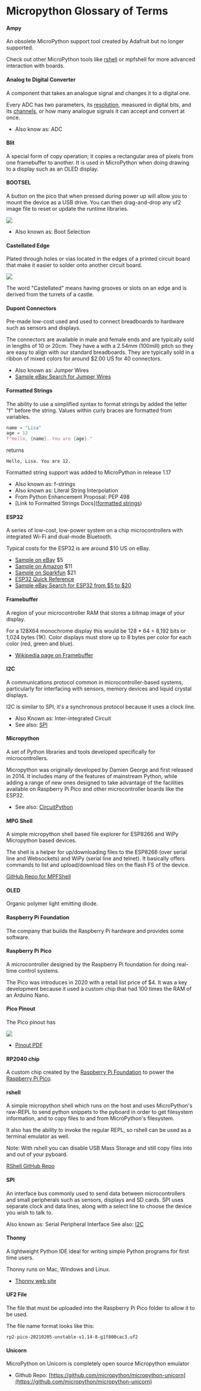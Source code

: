# Micropython Glossary of Terms
<!-- Link to this by using [TERM](glossary#term-id 
The format is used to generate a concept graph for this course
-->

#### Ampy
An obsolete MicroPython support tool created by Adafruit but no longer supported.

Check out other MicroPython tools like [rshell](#rshell) or mpfshell for more advanced interaction with boards.

#### Analog to Digital Converter
A component that takes an analogue signal and changes it to a digital one.

Every ADC has two parameters, its [resolution](#resolution), measured in digital bits, and its [channels](#channels), or how many analogue signals it can accept and convert at once.

* Also know as: ADC

#### Blit
A special form of copy operation; it copies a rectangular area of pixels from one framebuffer to another.  It is used in MicroPython when doing drawing to a display such as an OLED display.

#### BOOTSEL
A button on the pico that when pressed during power up will allow you to mount the device as a USB drive.  You can then drag-and-drop any uf2 image file to reset or update the runtime libraries.

![](../img/boot-selection.png)

* Also known as: Boot Selection

#### Castellated Edge
Plated through holes or vias located in the edges of a printed circuit board that make it easier to solder onto another circuit board.

![](../img/castellated-edge.png)

The word "Castellated" means having grooves or slots on an edge and is derived from the turrets of a castle.

#### Dupont Connectors

Pre-made low-cost used and used to connect breadboards to hardware such as sensors and displays.

The connectors are available in male and female ends and are typically sold in lengths of 10 or 20cm.  They have a with a 2.54mm (100mill) pitch so they are easy to align with our standard breadboards.  They are typically sold in a ribbon of mixed colors for around $2.00 US for 40 connectors.

* Also known as: Jumper Wires
* [Sample eBay Search for Jumper Wires](https://www.ebay.com/sch/92074/i.html?_from=R40&_nkw=jumper+wire+cables)

#### Formatted Strings

The ability to use a simplified syntax to format strings by added the letter "f" before the string.  Values within curly braces are formatted from variables.

```py
name = "Lisa"
age = 12
f"Hello, {name}. You are {age}."
```

returns

```
Hello, Lisa. You are 12.
```

Formatted string support was added to MicroPython in release 1.17 

* Also known as: f-strings
* Also known as: Literal String Interpolation
* From Python Enhancement Proposal: PEP 498
* [Link to Formatted Strings Docs]([formatted strings](https://www.python.org/dev/peps/pep-0498/))

#### ESP32
A series of low-cost, low-power system on a chip microcontrollers with integrated Wi-Fi and dual-mode Bluetooth.

Typical costs for the ESP32 is are around $10 US on eBay.

* [Sample on eBay](https://www.ebay.com/itm/ESP32-ESP-32S-NodeMCU-Development-Board-2-4GHz-WiFi-Bluetooth-Dual-Mode-CP2102/392899357234) $5
* [Sample on Amazon](https://www.amazon.com/HiLetgo-ESP-WROOM-32-Development-Microcontroller-Integrated/dp/B0718T232Z/ref=sr_1_1_sspa) $11
* [Sample on Sparkfun](https://www.sparkfun.com/products/13907) $21
* [ESP32 Quick Reference](http://docs.micropython.org/en/latest/esp32/quickref.html)
* [Sample eBay Search for ESP32 from $5 to $20](https://www.ebay.com/sch/i.html?_from=R40&_nkw=esp32&_sacat=175673&LH_TitleDesc=0&LH_BIN=1&_udhi=20&rt=nc&_udlo=5)

#### Framebuffer
A region of your microcontroller RAM that stores a bitmap image of your display.

For a 128X64 monochrome display this would be 128 * 64 = 8,192 bits or 1,024 bytes (1K).  Color displays must store up to 8 bytes per color for each color (red, green and blue).

* [Wikipedia page on Framebuffer](https://en.wikipedia.org/wiki/Framebuffer)

#### I2C
A communications protocol common in microcontroller-based systems, particularly for interfacing with sensors, memory devices and liquid crystal displays.

I2C is similar to SPI, it's a synchronous protocol because it uses a clock line.

* Also Known as: Inter-integrated Circuit
* See also: [SPI](#spi)

#### Micropython
A set of Python libraries and tools developed specifically for microcontrollers.

Micropython was originally developed by Damien George and first released in 2014.  It includes many of the features of mainstream Python, while adding a range of new ones designed to take advantage of the facilities available on Raspberry Pi Pico and other microcontroller boards like the ESP32.

* See also: [CircuitPython](#circuitpython)

#### MPG Shell
A simple micropython shell based file explorer for ESP8266 and WiPy Micropython based devices.

The shell is a helper for up/downloading files to the ESP8266 (over serial line and Websockets) and WiPy (serial line and telnet). It basically offers commands to list and upload/download files on the flash FS of the device.

[GitHub Repo for MPFShell](https://github.com/wendlers/mpfshell)

#### OLED
Organic polymer light emitting diode.

#### Raspberry Pi Foundation
The company that builds the Raspberry Pi hardware and provides some software.

#### Raspberry Pi Pico
A microcontroller designed by the Raspberry Pi foundation for doing real-time control systems.

The Pico was introduces in 2020 with a retail list price of $4.  It was a key development because it used a custom chip that had 100 times the RAM of an Arduino Nano.

#### Pico Pinout
The Pico pinout has

![](../img/pi-pico-pinout.png)

* [Pinout PDF](https://datasheets.raspberrypi.org/pico/Pico-R3-A4-Pinout.pdf)

#### RP2040 chip
A custom chip created by the [Raspberry Pi Foundation](raspberry-pi-foundation) to power the [Raspberry Pi Pico](#raspberry-pi-pico).

#### rshell
A simple micropython shell which runs on the host and uses MicroPython's raw-REPL to send python snippets to the pyboard in order to get filesystem information, and to copy files to and from MicroPython's filesystem.

It also has the ability to invoke the regular REPL, so rshell can be used as a terminal emulator as well.

Note: With rshell you can disable USB Mass Storage and still copy files into and out of your pyboard.

[RShell GitHub Repo](https://github.com/dhylands/rshell)

#### SPI
An interface bus commonly used to send data between microcontrollers and small peripherals such as sensors, displays and SD cards. SPI uses separate clock and data lines, along with a select line to choose the device you wish to talk to.

Also known as: Serial Peripheral Interface
See also: [I2C](#i2c)

#### Thonny
A lightweight Python IDE ideal for writing simple Python programs for first time users.

Thonny runs on Mac, Windows and Linux.

* [Thonny web site](https://thonny.org/)

#### UF2 File
The file that must be uploaded into the Raspberry Pi Pico folder to allow it to be used.

The file name format looks like this:

```rp2-pico-20210205-unstable-v1.14-8-g1f800cac3.uf2```



#### Unicorn
MicroPython on Unicorn is completely open source Micropython emulator

* Github Repo: [https://github.com/micropython/micropython-unicorn](https://github.com/micropython/micropython-unicorn)